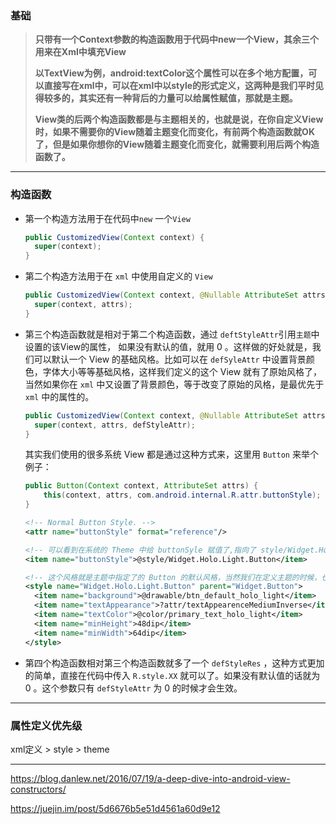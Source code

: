 ### 基础

> **只带有一个Context参数的构造函数用于代码中new一个View，其余三个用来在Xml中填充View**
>
> **以TextView为例，android:textColor这个属性可以在多个地方配置，可以直接写在xml中，可以在xml中以style的形式定义，这两种是我们平时见得较多的，其实还有一种背后的力量可以给属性赋值，那就是主题。**
>
> **View类的后两个构造函数都是与主题相关的，也就是说，在你自定义View时，如果不需要你的View随着主题变化而变化，有前两个构造函数就OK了，但是如果你想你的View随着主题变化而变化，就需要利用后两个构造函数了。**

---

### 构造函数


- 第一个构造方法用于在代码中`new` 一个`View`

  ```java
  public CustomizedView(Context context) {
  	super(context);
  }
  ```

- 第二个构造方法用于在 `xml` 中使用自定义的 `View` 

  ```java
  public CustomizedView(Context context, @Nullable AttributeSet attrs) {
  	super(context, attrs);
  }
  ```

- 第三个构造函数就是相对于第二个构造函数，通过 `deftStyleAttr`引用`主题`中设置的该View的属性， 如果没有默认的值，就用 0 。这样做的好处就是，我们可以默认一个 View 的基础风格。比如可以在 `defSyleAttr` 中设置背景颜色，字体大小等等基础风格，这样我们定义的这个 View 就有了原始风格了，当然如果你在 `xml` 中又设置了背景颜色，等于改变了原始的风格，是最优先于 `xml` 中的属性的。

  ```java
  public CustomizedView(Context context, @Nullable AttributeSet attrs, int defStyleAttr) {
  	super(context, attrs, defStyleAttr);
  }
  ```

  其实我们使用的很多系统 View 都是通过这种方式来，这里用 `Button` 来举个例子：

  ```java
  public Button(Context context, AttributeSet attrs) {
      this(context, attrs, com.android.internal.R.attr.buttonStyle);
  }
  ```
  
  ```xml
  <!-- Normal Button Style. -->
  <attr name="buttonStyle" format="reference"/>
  ```
  
  ```xml
  <!-- 可以看到在系统的 Theme 中给 buttonSyle 赋值了,指向了 style/Widget.Holo.Light.Button.-->
  <item name="buttonStyle">@style/Widget.Holo.Light.Button</item>
  ```
  
  ```xml
  <!-- 这个风格就是主题中指定了的 Button 的默认风格，当然我们在定义主题的时候，也可以自己在主题中定义 buttonStyle 这个属性的值。-->
  <style name="Widget.Holo.Light.Button" parent="Widget.Button">
  	<item name="background">@drawable/btn_default_holo_light</item>
  	<item name="textAppearance">?attr/textAppearenceMediumInverse</item>
  	<item name="textColor">@color/primary_text_holo_light</item>
  	<item name="minHeight">48dip</item>
  	<item name="minWidth">64dip</item>
  </style>
  ```

- 第四个构造函数相对第三个构造函数就多了一个 `defStyleRes`  ，这种方式更加的简单，直接在代码中传入 `R.style.XX` 就可以了。如果没有默认值的话就为 0 。这个参数只有 `defStyleAttr` 为 0 的时候才会生效。

---

### 属性定义优先级

xml定义 > style > theme

---

  

https://blog.danlew.net/2016/07/19/a-deep-dive-into-android-view-constructors/

https://juejin.im/post/5d6676b5e51d4561a60d9e12